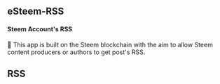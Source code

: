 ## eSteem-RSS
#### Steem Account's RSS
💐 This app is built on the Steem blockchain with the aim to allow Steem content producers or authors to get post's RSS.

## RSS



